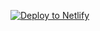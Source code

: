 

[![Deploy to Netlify](https://www.netlify.com/img/deploy/button.svg)](https://app.netlify.com/start/deploy?repository=https://github.com/aitchiss/dtn-with-toml-settings&fullConfiguration=true)




